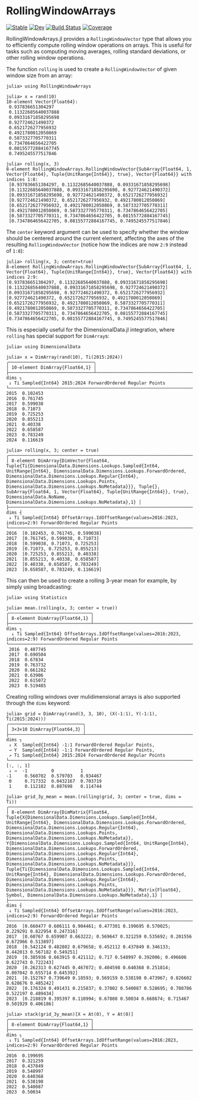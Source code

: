 # RollingWindowArrays

[![Stable](https://img.shields.io/badge/docs-stable-blue.svg)](https://simeonschaub.github.io/RollingWindowArrays.jl/stable/)
[![Dev](https://img.shields.io/badge/docs-dev-blue.svg)](https://simeonschaub.github.io/RollingWindowArrays.jl/dev/)
[![Build Status](https://github.com/simeonschaub/RollingWindowArrays.jl/actions/workflows/CI.yml/badge.svg?branch=main)](https://github.com/simeonschaub/RollingWindowArrays.jl/actions/workflows/CI.yml?query=branch%3Amain)
[![Coverage](https://codecov.io/gh/simeonschaub/RollingWindowArrays.jl/branch/main/graph/badge.svg)](https://codecov.io/gh/simeonschaub/RollingWindowArrays.jl)

RollingWindowArrays.jl provides a `RollingWindowVector` type that allows you to efficiently compute
rolling window operations on arrays. This is useful for tasks such as computing moving averages,
rolling standard deviations, or other rolling window operations.

The function `rolling` is used to create a `RollingWindowVector` of given window size from an array:

```julia-repl
julia> using RollingWindowArrays

julia> x = rand(10)
10-element Vector{Float64}:
 0.937836651304297
 0.11322685640037888
 0.09331671858295698
 0.927724621490372
 0.6521726277956932
 0.4921780012050869
 0.5873327705770311
 0.7347864656422705
 0.08155772884167745
 0.7495245577517846

julia> rolling(x, 3)
8-element RollingWindowArrays.RollingWindowVector{SubArray{Float64, 1, Vector{Float64}, Tuple{UnitRange{Int64}}, true}, Vector{Float64}} with indices 1:8:
 [0.937836651304297, 0.11322685640037888, 0.09331671858295698]
 [0.11322685640037888, 0.09331671858295698, 0.927724621490372]
 [0.09331671858295698, 0.927724621490372, 0.6521726277956932]
 [0.927724621490372, 0.6521726277956932, 0.4921780012050869]
 [0.6521726277956932, 0.4921780012050869, 0.5873327705770311]
 [0.4921780012050869, 0.5873327705770311, 0.7347864656422705]
 [0.5873327705770311, 0.7347864656422705, 0.08155772884167745]
 [0.7347864656422705, 0.08155772884167745, 0.7495245577517846]
 ```

 The `center` keyword argument can be used to specify whether the window should be centered around the
 current element, affecting the axes of the resulting `RollingWindowVector` (notice how the indices
 are now `2:9` instead of `1:8`):

 ```julia-repl
julia> rolling(x, 3; center=true)
8-element RollingWindowArrays.RollingWindowVector{SubArray{Float64, 1, Vector{Float64}, Tuple{UnitRange{Int64}}, true}, Vector{Float64}} with indices 2:9:
 [0.937836651304297, 0.11322685640037888, 0.09331671858295698]
 [0.11322685640037888, 0.09331671858295698, 0.927724621490372]
 [0.09331671858295698, 0.927724621490372, 0.6521726277956932]
 [0.927724621490372, 0.6521726277956932, 0.4921780012050869]
 [0.6521726277956932, 0.4921780012050869, 0.5873327705770311]
 [0.4921780012050869, 0.5873327705770311, 0.7347864656422705]
 [0.5873327705770311, 0.7347864656422705, 0.08155772884167745]
 [0.7347864656422705, 0.08155772884167745, 0.7495245577517846]
 ```

 This is especially useful for the DimensionalData.jl integration, where `rolling` has special
 support for `DimArray`s:

 ```julia-repl
julia> using DimensionalData

julia> x = DimArray(rand(10), Ti(2015:2024))
╭────────────────────────────────╮
│ 10-element DimArray{Float64,1} │
├────────────────────────────────┴────────────────────────────────────────────────────────────────────────────────────────────────────────── dims ┐
  ↓ Ti Sampled{Int64} 2015:2024 ForwardOrdered Regular Points
└─────────────────────────────────────────────────────────────────────────────────────────────────────────────────────────────────────────────────┘
 2015  0.102453
 2016  0.761745
 2017  0.599038
 2018  0.71073
 2019  0.725253
 2020  0.855213
 2021  0.40338
 2022  0.658587
 2023  0.783249
 2024  0.116619

julia> rolling(x, 3; center = true)
╭──────────────────────────────────────────────────────────────────────────────────────────────────────────────────────────────────────────────────────────────────────────────────────────────────────────────────────────────────────────────────────────────────────────────────────────────────────────────────────────────────────────────────────────────────╮
│ 8-element DimArray{DimVector{Float64, Tuple{Ti{DimensionalData.Dimensions.Lookups.Sampled{Int64, UnitRange{Int64}, DimensionalData.Dimensions.Lookups.ForwardOrdered, DimensionalData.Dimensions.Lookups.Regular{Int64}, DimensionalData.Dimensions.Lookups.Points, DimensionalData.Dimensions.Lookups.NoMetadata}}}, Tuple{}, SubArray{Float64, 1, Vector{Float64}, Tuple{UnitRange{Int64}}, true}, DimensionalData.NoName, DimensionalData.Dimensions.Lookups.NoMetadata},1} │
├──────────────────────────────────────────────────────────────────────────────────────────────────────────────────────────────────────────────────────────────────────────────────────────────────────────────────────────────────────────────────────────────────────────────────────────────────────────────────────────────────────────────────────────── dims ┤
  ↓ Ti Sampled{Int64} OffsetArrays.IdOffsetRange(values=2016:2023, indices=2:9) ForwardOrdered Regular Points
└──────────────────────────────────────────────────────────────────────────────────────────────────────────────────────────────────────────────────────────────────────────────────────────────────────────────────────────────────────────────────────────────────────────────────────────────────────────────────────────────────────────────────────────────────┘
 2016  [0.102453, 0.761745, 0.599038]
 2017  [0.761745, 0.599038, 0.71073]
 2018  [0.599038, 0.71073, 0.725253]
 2019  [0.71073, 0.725253, 0.855213]
 2020  [0.725253, 0.855213, 0.40338]
 2021  [0.855213, 0.40338, 0.658587]
 2022  [0.40338, 0.658587, 0.783249]
 2023  [0.658587, 0.783249, 0.116619]
 ```

This can then be used to create a rolling 3-year mean for example, by simply using broadcasting:

```julia-repl
julia> using Statistics

julia> mean.(rolling(x, 3; center = true))
╭───────────────────────────────╮
│ 8-element DimArray{Float64,1} │
├───────────────────────────────┴─────────────────────────────────────────────────────────────────────────────────────────────────────────────────────────────────────────────────────────── dims ┐
  ↓ Ti Sampled{Int64} OffsetArrays.IdOffsetRange(values=2016:2023, indices=2:9) ForwardOrdered Regular Points
└─────────────────────────────────────────────────────────────────────────────────────────────────────────────────────────────────────────────────────────────────────────────────────────────────┘
 2016  0.487745
 2017  0.690504
 2018  0.67834
 2019  0.763732
 2020  0.661282
 2021  0.63906
 2022  0.615072
 2023  0.519485
 ```

 Creating rolling windows over mulidimensional arrays is also supported through the `dims` keyword:

 ```julia-repl
 julia> grid = DimArray(rand(3, 3, 10), (X(-1:1), Y(-1:1), Ti(2015:2024)))
╭────────────────────────────╮
│ 3×3×10 DimArray{Float64,3} │
├────────────────────────────┴─────────────────────────────────────────────────────────────────────────────────────────────────────────── dims ┐
  ↓ X  Sampled{Int64} -1:1 ForwardOrdered Regular Points,
  → Y  Sampled{Int64} -1:1 ForwardOrdered Regular Points,
  ↗ Ti Sampled{Int64} 2015:2024 ForwardOrdered Regular Points
└──────────────────────────────────────────────────────────────────────────────────────────────────────────────────────────────────────────────┘
[:, :, 1]
  ↓ →  -1         0          1
 -1     0.560702  0.579703   0.934467
  0     0.717332  0.0432167  0.703719
  1     0.112182  0.887698   0.114744

julia> grid_3y_mean = mean.(rolling(grid, 3; center = true, dims = Ti))
╭──────────────────────────────────────────────────────────────────────────────────────────────────────────────────────────────────────────────────────────────────────────────────────────────────────────────────────────────────────────────────────────────────────────────────────────────────────────────────────────────────────────────────────────────────╮
│ 8-element DimArray{DimMatrix{Float64, Tuple{X{DimensionalData.Dimensions.Lookups.Sampled{Int64, UnitRange{Int64}, DimensionalData.Dimensions.Lookups.ForwardOrdered, DimensionalData.Dimensions.Lookups.Regular{Int64}, DimensionalData.Dimensions.Lookups.Points, DimensionalData.Dimensions.Lookups.NoMetadata}}, Y{DimensionalData.Dimensions.Lookups.Sampled{Int64, UnitRange{Int64}, DimensionalData.Dimensions.Lookups.ForwardOrdered, DimensionalData.Dimensions.Lookups.Regular{Int64}, DimensionalData.Dimensions.Lookups.Points, DimensionalData.Dimensions.Lookups.NoMetadata}}}, Tuple{Ti{DimensionalData.Dimensions.Lookups.Sampled{Int64, UnitRange{Int64}, DimensionalData.Dimensions.Lookups.ForwardOrdered, DimensionalData.Dimensions.Lookups.Regular{Int64}, DimensionalData.Dimensions.Lookups.Points, DimensionalData.Dimensions.Lookups.NoMetadata}}}, Matrix{Float64}, Symbol, DimensionalData.Dimensions.Lookups.NoMetadata},1} │
├──────────────────────────────────────────────────────────────────────────────────────────────────────────────────────────────────────────────────────────────────────────────────────────────────────────────────────────────────────────────────────────────────────────────────────────────────────────────────────────────────────────────────────────── dims ┤
  ↓ Ti Sampled{Int64} OffsetArrays.IdOffsetRange(values=2016:2023, indices=2:9) ForwardOrdered Regular Points
└──────────────────────────────────────────────────────────────────────────────────────────────────────────────────────────────────────────────────────────────────────────────────────────────────────────────────────────────────────────────────────────────────────────────────────────────────────────────────────────────────────────────────────────────────┘
 2016  [0.660477 0.606111 0.904461; 0.477301 0.199695 0.570025; 0.229291 0.822954 0.247316]
 2017  [0.60767 0.659907 0.663222; 0.569647 0.321259 0.535692; 0.201556 0.672966 0.513897]
 2018  [0.542124 0.482802 0.679658; 0.452112 0.437849 0.346133; 0.442013 0.567182 0.549251]
 2019  [0.385936 0.663915 0.421112; 0.717 0.548997 0.392006; 0.496606 0.622743 0.722243]
 2020  [0.262313 0.627445 0.467072; 0.404598 0.640368 0.251814; 0.807042 0.655714 0.645392]
 2021  [0.152767 0.739649 0.18593; 0.569159 0.538198 0.473967; 0.826602 0.628676 0.485242]
 2022  [0.176324 0.491431 0.215837; 0.37002 0.540087 0.528695; 0.708786 0.522197 0.489434]
 2023  [0.218819 0.395397 0.110994; 0.67808 0.50034 0.668674; 0.715467 0.501929 0.406186]

julia> stack(grid_3y_mean)[X = At(0), Y = At(0)]
╭───────────────────────────────╮
│ 8-element DimArray{Float64,1} │
├───────────────────────────────┴─────────────────────────────────────────────────────────────────────────────────────────────────────────────────────────────────────────────────────────── dims ┐
  ↓ Ti Sampled{Int64} OffsetArrays.IdOffsetRange(values=2016:2023, indices=2:9) ForwardOrdered Regular Points
└─────────────────────────────────────────────────────────────────────────────────────────────────────────────────────────────────────────────────────────────────────────────────────────────────┘
 2016  0.199695
 2017  0.321259
 2018  0.437849
 2019  0.548997
 2020  0.640368
 2021  0.538198
 2022  0.540087
 2023  0.50034
 ```
